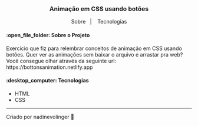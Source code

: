 <h3 align="center"> 
	Animação em CSS usando botões
</h3>

<p align="center">
  <a>Sobre</a>&nbsp;&nbsp;&nbsp;|&nbsp;&nbsp;&nbsp;
  <a>Tecnologias</a>
</p>

<h4>:open_file_folder: Sobre o Projeto </h4>

<p> Exercício que fiz para relembrar conceitos de animação em CSS usando botões. Quer ver as animações sem baixar o arquivo e arrastar pra web? Você consegue olhar através da seguinte url: https://bottonsanimation.netlify.app
</p>
  
  
<h4>:desktop_computer: Tecnologias </h4>

- HTML
- CSS

---
Criado por nadinevolinger :crescent_moon:
